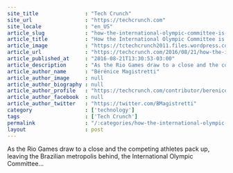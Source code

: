 ```yaml
---
site_title               : "Tech Crunch"
site_url                 : "https://techcrunch.com"
site_locale              : "en_US"
article_slug             : "how-the-international-olympic-committee-is-using-technology-to-educate-future-host-cities"
article_title            : "How the International Olympic Committee is using technology to educate future host cities"
article_image            : "https://tctechcrunch2011.files.wordpress.com/2016/08/gettyimages-585721246.jpg?w=764&h=400&crop=1"
article_url              : "https://techcrunch.com/2016/08/21/how-the-international-olympic-committee-is-using-technology-to-educate-future-host-cities/"
article_published_at     : "2016-08-21T13:30:53-03:00"
article_description      : "As the Rio Games draw to a close and the competing athletes pack up, leaving the Brazilian metropolis behind, the International Olympic Committee..."
article_author_name      : "Bérénice Magistretti"
article_author_image     : null
article_author_biography : null
article_author_profile   : "https://techcrunch.com/contributor/berenice-magistretti/"
article_author_facebook  : null
article_author_twitter   : "https://twitter.com/BMagistretti"
category                 : ['technology']
tags                     : ['Tech Crunch']
permalink                : "/:categories/how-the-international-olympic-committee-is-using-technology-to-educate-future-host-cities/"
layout                   : post
---
```


As the Rio Games draw to a close and the competing athletes pack up, leaving the Brazilian metropolis behind, the International Olympic Committee...

